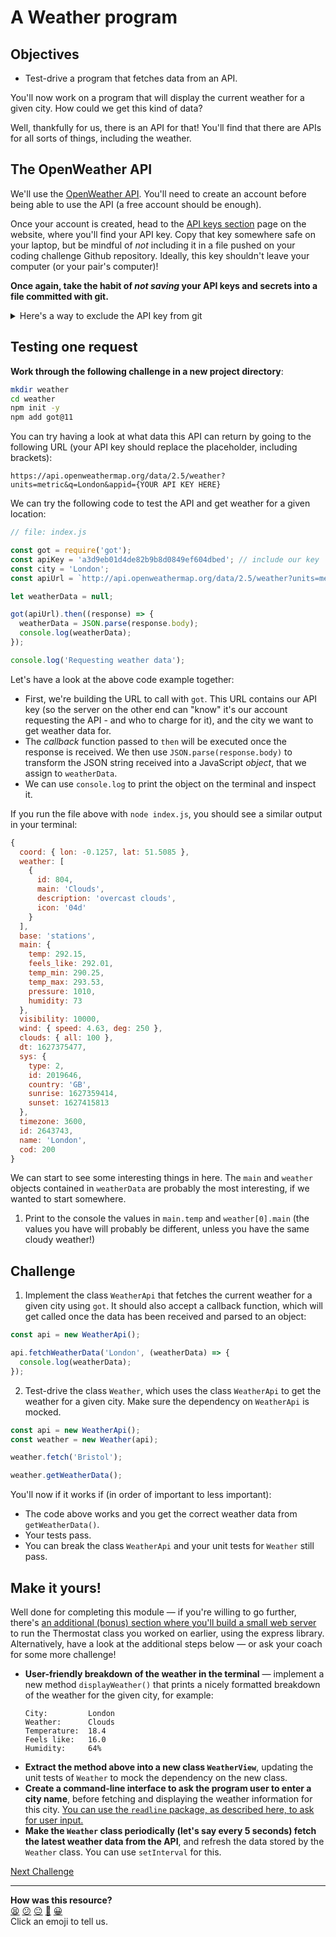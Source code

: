 # A Weather program

## Objectives

 * Test-drive a program that fetches data from an API.

You'll now work on a program that will display the current weather for a given city. How
could we get this kind of data?

Well, thankfully for us, there is an API for that! You'll find that there are APIs for all
sorts of things, including the weather.

## The OpenWeather API

We'll use the [OpenWeather API](https://openweathermap.org/api). You'll need to create an
account before being able to use the API (a free account should be enough).

Once your account is created, head to the [API keys
section](https://home.openweathermap.org/api_keys) page on the website, where you'll find
your API key. Copy that key somewhere safe on your laptop, but be mindful of *not*
including it in a file pushed on your coding challenge Github repository. Ideally, this
key shouldn't leave your computer (or your pair's computer)!

**Once again, take the habit of *not saving* your API keys and secrets into a file
committed with git.**

<details>
  <summary>Here's a way to exclude the API key from git</summary>

  1. Create a file `apiKey.js` that exports the value:
  ```js
  // file: apiKey.js
  module.exports = 'a3d9eb01d4de82b9b8d0849ef604dbed';
  ```

  2. Import this file from the other file where you need it:
  ```js
  // file: index.js
  const apiKey = require('./apiKey');

  // ...
  const apiUrl = `http://api.openweathermap.org/data/2.5/weather?units=metric&q=${city}&appid=${apiKey}
  ```

  3. Make sure the file `apiKey.js` is added to the `.gitignore` file so git won't commit
     it:
  ```bash
  $ echo "apiKey.js" >> .gitignore
  ```
</details>

## Testing one request

**Work through the following challenge in a new project directory**:

```bash
mkdir weather
cd weather
npm init -y
npm add got@11
```

You can try having a look at what data this API can return by going to the following URL
(your API key should replace the placeholder, including brackets):
```
https://api.openweathermap.org/data/2.5/weather?units=metric&q=London&appid={YOUR API KEY HERE}
```

We can try the following code to test the API and get weather for a given location:

```javascript
// file: index.js

const got = require('got');
const apiKey = 'a3d9eb01d4de82b9b8d0849ef604dbed'; // include our key
const city = 'London';
const apiUrl = `http://api.openweathermap.org/data/2.5/weather?units=metric&q=${city}&appid=${apiKey}`;

let weatherData = null;

got(apiUrl).then((response) => {
  weatherData = JSON.parse(response.body);
  console.log(weatherData);
});

console.log('Requesting weather data');
```

Let's have a look at the above code example together:
 * First, we're building the URL to call with `got`. This URL contains our API key (so the
   server on the other end can "know" it's our account requesting the API - and who to
   charge for it), and the city we want to get weather data for.
 * The *callback* function passed to `then` will be executed once the response is
   received. We then use `JSON.parse(response.body)` to transform the JSON string received
   into a JavaScript *object*, that we assign to `weatherData`.
 * We can use `console.log` to print the object on the terminal and inspect it.

If you run the file above with `node index.js`, you should see a similar output in your
terminal:

```javascript
{
  coord: { lon: -0.1257, lat: 51.5085 },
  weather: [
    {
      id: 804,
      main: 'Clouds',
      description: 'overcast clouds',
      icon: '04d'
    }
  ],
  base: 'stations',
  main: {
    temp: 292.15,
    feels_like: 292.01,
    temp_min: 290.25,
    temp_max: 293.53,
    pressure: 1010,
    humidity: 73
  },
  visibility: 10000,
  wind: { speed: 4.63, deg: 250 },
  clouds: { all: 100 },
  dt: 1627375477,
  sys: {
    type: 2,
    id: 2019646,
    country: 'GB',
    sunrise: 1627359414,
    sunset: 1627415813
  },
  timezone: 3600,
  id: 2643743,
  name: 'London',
  cod: 200
}
```

We can start to see some interesting things in here. The `main` and `weather` objects
contained in  `weatherData` are probably the most interesting, if we wanted to start
somewhere.

1. Print to the console the values in `main.temp` and `weather[0].main` (the values you
   have will probably be different, unless you have the same cloudy weather!)

## Challenge

1. Implement the class `WeatherApi` that fetches the current weather for a given city
   using `got`. It should also accept a callback function, which will get called once the
   data has been received and parsed to an object:

```js
const api = new WeatherApi();

api.fetchWeatherData('London', (weatherData) => {
  console.log(weatherData);
});
```


2. Test-drive the class `Weather`, which uses the class `WeatherApi` to get the weather
   for a given city. Make sure the dependency on `WeatherApi` is mocked.

```js
const api = new WeatherApi();
const weather = new Weather(api);

weather.fetch('Bristol');

weather.getWeatherData();
```

You'll now if it works if (in order of important to less important):
  * The code above works and you get the correct weather data from `getWeatherData()`.
  * Your tests pass.
  * You can break the class `WeatherApi` and your unit tests for `Weather` still pass.

## Make it yours!

Well done for completing this module — if you're willing to go further, there's [an
additional (bonus) section where you'll build a small web server](./07_web_server.md) to
run the Thermostat class you worked on earlier, using the express library. Alternatively,
have a look at the additional steps below — or ask your coach for some more challenge!

 * **User-friendly breakdown of the weather in the terminal** — implement a new method
   `displayWeather()` that prints a nicely formatted breakdown of the weather for the
   given city, for example:
    ```
    City:         London
    Weather:      Clouds
    Temperature:  18.4
    Feels like:   16.0
    Humidity:     64%
    ```
  * **Extract the method above into a new class `WeatherView`**, updating the unit tests
    of `Weather` to mock the dependency on the new class.
  * **Create a command-line interface to ask the program user to enter a city name**,
    before fetching and displaying the weather information for this city. [You can use the
    `readline` package, as described here, to ask for user
    input.](https://nodejs.org/api/readline.html#rlquestionquery-options-callback) 
  * **Make the `Weather` class periodically (let's say every 5 seconds) fetch the latest
    weather data from the API**, and refresh the data stored by the `Weather` class. You
    can use `setInterval` for this.

[Next Challenge](07_web_server.md)

<!-- BEGIN GENERATED SECTION DO NOT EDIT -->

---

**How was this resource?**  
[😫](https://airtable.com/shrUJ3t7KLMqVRFKR?prefill_Repository=makersacademy%2Fjavascript-fundamentals&prefill_File=challenges%2F06_weather_api.md&prefill_Sentiment=😫) [😕](https://airtable.com/shrUJ3t7KLMqVRFKR?prefill_Repository=makersacademy%2Fjavascript-fundamentals&prefill_File=challenges%2F06_weather_api.md&prefill_Sentiment=😕) [😐](https://airtable.com/shrUJ3t7KLMqVRFKR?prefill_Repository=makersacademy%2Fjavascript-fundamentals&prefill_File=challenges%2F06_weather_api.md&prefill_Sentiment=😐) [🙂](https://airtable.com/shrUJ3t7KLMqVRFKR?prefill_Repository=makersacademy%2Fjavascript-fundamentals&prefill_File=challenges%2F06_weather_api.md&prefill_Sentiment=🙂) [😀](https://airtable.com/shrUJ3t7KLMqVRFKR?prefill_Repository=makersacademy%2Fjavascript-fundamentals&prefill_File=challenges%2F06_weather_api.md&prefill_Sentiment=😀)  
Click an emoji to tell us.

<!-- END GENERATED SECTION DO NOT EDIT -->
